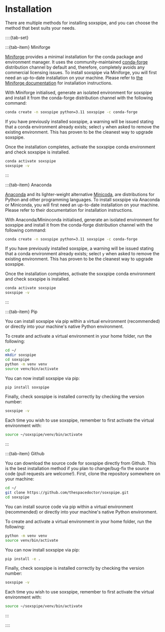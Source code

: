 # Installation

There are multiple methods for installing soxspipe, and you can choose the method that best suits your needs.

::::{tab-set}

:::{tab-item} Miniforge

[Miniforge](https://github.com/conda-forge/miniforge) provides a minimal installation for the conda package and environment manager. It uses the community-maintained [conda-forge](https://conda-forge.org) distribution channel by default and, therefore, completely avoids any commercial licensing issues. To install soxspipe via Miniforge, you will first need an up-to-date installation on your machine. Please refer to [the Miniforge documentation](https://github.com/conda-forge/miniforge) for installation instructions. 

With Miniforge initialised, generate an isolated environment for soxspipe and install it from the conda-forge distribution channel with the following command:

```bash
conda create -n soxspipe python=3.11 soxspipe -c conda-forge
```

If you have previously installed soxspipe, a warning will be issued stating that a conda environment already exists; select `y` when asked to remove the existing environment. This has proven to be the cleanest way to upgrade soxspipe.

Once the installation completes, activate the soxspipe conda environment and check soxspipe is installed.

```bash
conda activate soxspipe
soxspipe -v
```
:::


:::{tab-item} Anaconda

[Anaconda](https://docs.anaconda.com/anaconda/install/index.html) and its lighter-weight alternative [Minicoda](https://docs.conda.io/en/latest/miniconda.html), are distributions for Python and other programming languages. To install soxspipe via Anaconda or Miniconda, you will first need an up-to-date installation on your machine. Please refer to their documentation for installation instructions. 

With Anaconda/Mininconda initialised, generate an isolated environment for soxspipe and install it from the conda-forge distribution channel with the following command:

```bash
conda create -n soxspipe python=3.11 soxspipe -c conda-forge
```

If you have previously installed soxspipe, a warning will be issued stating that a conda environment already exists; select `y` when asked to remove the existing environment. This has proven to be the cleanest way to upgrade soxspipe.

Once the installation completes, activate the soxspipe conda environment and check soxspipe is installed.

```bash
conda activate soxspipe
soxspipe -v
```
:::

:::{tab-item} Pip

You can install soxspipe via pip within a virtual environment (recommended) or directly into your machine's native Python environment.

To create and activate a virtual environment in your home folder, run the following:

```bash
cd ~/
mkdir soxspipe
cd soxspipe
python -m venv venv
source venv/bin/activate
```

You can now install soxspipe via pip:

```bash
pip install soxspipe
```

Finally, check soxspipe is installed correctly by checking the version number:

```bash
soxspipe -v
```

Each time you wish to use soxspipe, remember to first activate the virtual environment with:

```bash
source ~/soxspipe/venv/bin/activate
```
:::


:::{tab-item} Github

You can download the source code for soxspipe directly from Github. This is the best installation method if you plan to change/bug-fix the source code (pull requests are welcome!). First, clone the repository somewhere on your machine:

```bash
cd ~/
git clone https://github.com/thespacedoctor/soxspipe.git
cd soxspipe
```

You can install source code via pip within a virtual environment (recommended) or directly into your machine's native Python environment.

To create and activate a virtual environment in your home folder, run the following:

```bash
python -m venv venv
source venv/bin/activate
```

You can now install soxspipe via pip:

```bash
pip install -e .
```

Finally, check soxspipe is installed correctly by checking the version number:

```bash
soxspipe -v
```

Each time you wish to use soxspipe, remember to first activate the virtual environment with:

```bash
source ~/soxspipe/venv/bin/activate
```
:::


::::
